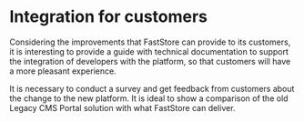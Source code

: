 # Integration for customers

Considering the improvements that FastStore can provide to its customers, it is interesting to provide a guide with technical documentation to support the integration of developers with the platform, so that customers will have a more pleasant experience. 

It is necessary to conduct a survey and get feedback from customers about the change to the new platform. It is ideal to show a comparison of the old Legacy CMS Portal solution with what FastStore can deliver.
